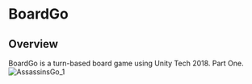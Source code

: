# BoardGo

## Overview ##
BoardGo is a turn-based board game using Unity Tech 2018. Part One.
![AssassinsGo_1](https://user-images.githubusercontent.com/11794902/92693554-b0069f00-f33d-11ea-9c6f-81457b163a68.png)

